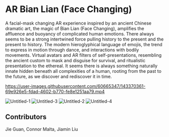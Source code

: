 # AR Bian Lian (Face Changing) 

A facial-mask changing AR experience inspired by an ancient Chinese dramatic art, the magic of Bian Lian (Face Changing), amplifies the affluence and buoyancy of complicated human emotions. 
There always seems to be a strong intertwined force pulling history to the present and the present to history. The modern hieroglyphical language of emojis, the trend to express in motion through dance, and interactions with bodily movements. Virtual avatars and AR filters of self-presentations, resembling the ancient custom to mask and disguise for survival, and ritualistic presentation to the ethereal. It seems there is always something naturally innate hidden beneath all complexities of a human, rooting from the past to the future, as we discover and rediscover it in time.



https://user-images.githubusercontent.com/60665347/143370361-69e926e5-fdad-4602-b770-fe8e1251aa79.mp4

![Untitled-1](https://user-images.githubusercontent.com/60665347/143370390-132ceb9e-8944-431e-8f86-6293d4b5e92f.png)
![Untitled-3](https://user-images.githubusercontent.com/60665347/143370395-31e56617-6b00-478e-8b6d-2a0f684efd26.png)
![Untitled-2](https://user-images.githubusercontent.com/60665347/143370401-cacf713e-9dab-42b2-b02a-f30701143ecc.png)
![Untitled-4](https://user-images.githubusercontent.com/60665347/143370410-8f9a75fe-9f19-44ea-9942-d74df06fc13b.png)


## Contributors
Jie Guan, Connor Malta, Jiamin Liu
